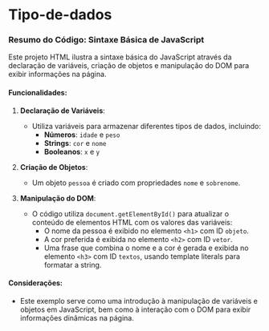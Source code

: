 # Tipo-de-dados
### Resumo do Código: Sintaxe Básica de JavaScript

Este projeto HTML ilustra a sintaxe básica do JavaScript através da declaração de variáveis, criação de objetos e manipulação do DOM para exibir informações na página.

#### Funcionalidades:

1. **Declaração de Variáveis**:
   - Utiliza variáveis para armazenar diferentes tipos de dados, incluindo:
     - **Números**: `idade` e `peso`
     - **Strings**: `cor` e `nome`
     - **Booleanos**: `x` e `y`
   
2. **Criação de Objetos**:
   - Um objeto `pessoa` é criado com propriedades `nome` e `sobrenome`.

3. **Manipulação do DOM**:
   - O código utiliza `document.getElementById()` para atualizar o conteúdo de elementos HTML com os valores das variáveis:
     - O nome da pessoa é exibido no elemento `<h1>` com ID `objeto`.
     - A cor preferida é exibida no elemento `<h2>` com ID `vetor`.
     - Uma frase que combina o nome e a cor é gerada e exibida no elemento `<h3>` com ID `textos`, usando template literals para formatar a string.

#### Considerações:
- Este exemplo serve como uma introdução à manipulação de variáveis e objetos em JavaScript, bem como à interação com o DOM para exibir informações dinâmicas na página.
